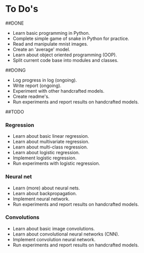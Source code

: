 # To Do's

##DONE 
* Learn basic programming in Python.
* Complete simple game of snake in Python for practice.
* Read and manipulate mnist images.
* Create an 'average' model.
* Learn about object oriented programming (OOP).
* Split current code base into modules and classes.

##DOING
* Log progress in log (ongoing).
* Write report (ongoing).
* Experiment with other handcrafted models.
* Create readme's.
* Run experiments and report results on handcrafted models.

##TODO
### Regression
* Learn about basic linear regression.
* Learn about multivariate regression.
* Learn about multi-class regression.
* Learn about logistic regression.
* Implement logistic regression.
* Run experiments with logistic regression.

### Neural net
* Learn (more) about neural nets.
* Learn about backpropagation.
* Implement neural network. 
* Run experiments and report results on handcrafted models.

### Convolutions
* Learn about basic image convolutions.
* Learn about convolutional neural networks (CNN).
* Implement convolution neural network. 
* Run experiments and report results on handcrafted models.
